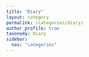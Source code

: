 ```yaml
---
title: "Diary"
layout: category
permalink: /categories/diary/
author_profile: true
taxonomy: Diary
sidebar:
  nav: "categories"
---
```

